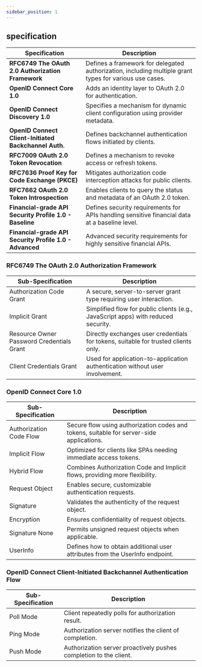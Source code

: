 ```yaml
---
sidebar_position: 1
---
```


## specification

| Specification                                           | Description                                                                                               |
|---------------------------------------------------------|-----------------------------------------------------------------------------------------------------------|
| **RFC6749 The OAuth 2.0 Authorization Framework**       | Defines a framework for delegated authorization, including multiple grant types for various use cases.    |
| **OpenID Connect Core 1.0**                             | Adds an identity layer to OAuth 2.0 for authentication.                                                   |
| **OpenID Connect Discovery 1.0**                        | Specifies a mechanism for dynamic client configuration using provider metadata.                           |
| **OpenID Connect Client-Initiated Backchannel Auth.**   | Defines backchannel authentication flows initiated by clients.                                            |
| **RFC7009 OAuth 2.0 Token Revocation**                  | Defines a mechanism to revoke access or refresh tokens.                                                   |
| **RFC7636 Proof Key for Code Exchange (PKCE)**          | Mitigates authorization code interception attacks for public clients.                                     |
| **RFC7662 OAuth 2.0 Token Introspection**               | Enables clients to query the status and metadata of an OAuth 2.0 token.                                   |
| **Financial-grade API Security Profile 1.0 - Baseline** | Defines security requirements for APIs handling sensitive financial data at a baseline level.             |
| **Financial-grade API Security Profile 1.0 - Advanced** | Advanced security requirements for highly sensitive financial APIs.                                       |


### RFC6749 The OAuth 2.0 Authorization Framework

| Sub-Specification                                       | Description                                                                                               |
|---------------------------------------------------------|-----------------------------------------------------------------------------------------------------------|
| Authorization Code Grant                                | A secure, server-to-server grant type requiring user interaction.                                         |
| Implicit Grant                                          | Simplified flow for public clients (e.g., JavaScript apps) with reduced security.                         |
| Resource Owner Password Credentials Grant               | Directly exchanges user credentials for tokens, suitable for trusted clients only.                        |
| Client Credentials Grant                                | Used for application-to-application authentication without user involvement.                              |

### OpenID Connect Core 1.0

| Sub-Specification                                       | Description                                                                                               |
|---------------------------------------------------------|-----------------------------------------------------------------------------------------------------------|
| Authorization Code Flow                                 | Secure flow using authorization codes and tokens, suitable for server-side applications.                  |
| Implicit Flow                                           | Optimized for clients like SPAs needing immediate access tokens.                                          |
| Hybrid Flow                                             | Combines Authorization Code and Implicit flows, providing more flexibility.                               |
| Request Object                                          | Enables secure, customizable authentication requests.                                                     |
| Signature                                               | Validates the authenticity of the request object.                                                         |
| Encryption                                              | Ensures confidentiality of request objects.                                                               |
| Signature None                                          | Permits unsigned request objects when applicable.                                                         |
| UserInfo                                                | Defines how to obtain additional user attributes from the UserInfo endpoint.                              |

### OpenID Connect Client-Initiated Backchannel Authentication Flow

| Sub-Specification                                       | Description                                                                                               |
|---------------------------------------------------------|-----------------------------------------------------------------------------------------------------------|
| Poll Mode                                               | Client repeatedly polls for authorization result.                                                         |
| Ping Mode                                               | Authorization server notifies the client of completion.                                                   |
| Push Mode                                               | Authorization server proactively pushes completion to the client.                                         |

